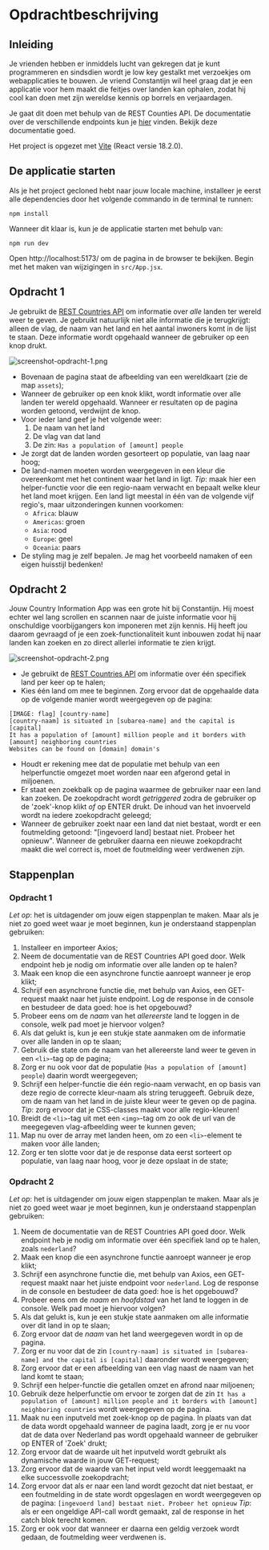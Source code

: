 # Opdrachtbeschrijving

## Inleiding

Je vrienden hebben er inmiddels lucht van gekregen dat je kunt programmeren en sindsdien wordt je low key gestalkt met
verzoekjes om webapplicaties te bouwen. Je vriend Constantijn wil heel graag dat je een applicatie voor hem maakt die
feitjes over landen kan ophalen, zodat hij cool kan doen met zijn wereldse kennis op borrels en verjaardagen.

Je gaat dit doen met behulp van de REST Counties API. De documentatie over de verschillende endpoints kun
je [hier](https://restcountries.com/#endpoints) vinden. Bekijk deze documentatie goed.

Het project is opgezet met [Vite](https://vitejs.dev/guide/) (React versie 18.2.0).

## De applicatie starten

Als je het project gecloned hebt naar jouw locale machine, installeer je eerst alle dependencies door het volgende
commando in de terminal te runnen:

```shell
npm install
```

Wanneer dit klaar is, kun je de applicatie starten met behulp van:

```shell
npm run dev
```

Open http://localhost:5173/ om de pagina in de browser te bekijken. Begin met het maken van wijzigingen
in `src/App.jsx`.

## Opdracht 1

Je gebruikt de [REST Countries API](https://restcountries.com/#endpoints) om informatie over _alle_ landen ter wereld
weer te geven. Je gebruikt natuurlijk niet alle informatie die je terugkrijgt: alleen de vlag, de naam van
het land en het aantal inwoners komt in de lijst te staan. Deze informatie wordt opgehaald wanneer de gebruiker op een
knop drukt.

![screenshot-opdracht-1.png](src/assets/screenshot-opdracht-1.png)

* Bovenaan de pagina staat de afbeelding van een wereldkaart (zie de map `assets`);
* Wanneer de gebruiker op een knok klikt, wordt informatie over alle landen ter wereld opgehaald. Wanneer er resultaten
    op de pagina worden getoond, verdwijnt de knop.
* Voor ieder land geef je het volgende weer:
    1. De naam van het land
    2. De vlag van dat land
    3. De zin: `Has a population of [amount] people`
* Je zorgt dat de landen worden gesorteert op populatie, van laag naar hoog;
* De land-namen moeten worden weergegeven in een kleur die overeenkomt met het continent waar het land in ligt. _Tip_:
  maak hier een helper-functie voor die een regio-naam verwacht en bepaalt welke kleur het land moet krijgen. Een land
  ligt meestal in één van de volgende vijf regio's, maar uitzonderingen kunnen voorkomen:
    * `Africa`: blauw
    * `Americas`: groen
    * `Asia`: rood
    * `Europe`: geel
    * `Oceania`: paars
* De styling mag je zelf bepalen. Je mag het voorbeeld namaken of een eigen huisstijl bedenken!

## Opdracht 2
Jouw Country Information App was een grote hit bij Constantijn. Hij moest echter wel lang scrollen en scannen naar de
juiste informatie voor hij onschuldige voorbijgangers kon imponeren met zijn kennis. Hij heeft jou daarom gevraagd of je
een zoek-functionaliteit kunt inbouwen zodat hij naar landen kan zoeken en zo direct allerlei informatie te zien krijgt.

![screenshot-opdracht-2.png](src/assets/screenshot-opdracht-2.png)

* Je gebruikt de [REST Countries API](https://restcountries.com/#endpoints) om informatie over één specifiek land per keer op te halen;
* Kies één land om mee te beginnen. Zorg ervoor dat de opgehaalde data op de volgende manier wordt weergegeven op de
  pagina:

```
[IMAGE: flag] [country-name]
[country-naam] is situated in [subarea-name] and the capital is [capital]
It has a population of [amount] million people and it borders with [amount] neighboring countries 
Websites can be found on [domain] domain's
```

* Houdt er rekening mee dat de populatie met behulp van een helperfunctie omgezet moet worden naar een afgerond getal in
  miljoenen.
* Er staat een zoekbalk op de pagina waarmee de gebruiker naar een land kan zoeken. De zoekopdracht wordt
  _getriggered_ zodra de gebruiker op de 'zoek'-knop klikt _of_ op ENTER drukt. De inhoud van het invoerveld wordt na
  iedere zoekopdracht geleegd;
* Wanneer de gebruiker zoekt naar een land dat niet bestaat, wordt er een foutmelding getoond: "[ingevoerd land] bestaat
  niet. Probeer het opnieuw". Wanneer de gebruiker daarna een nieuwe zoekopdracht maakt die wel correct is, moet de
  foutmelding weer verdwenen zijn.

## Stappenplan

### Opdracht 1

_Let op_: het is uitdagender om jouw eigen stappenplan te maken. Maar als je niet zo goed weet waar je moet beginnen,
kun je onderstaand stappenplan gebruiken:

1. Installeer en importeer Axios;
2. Neem de documentatie van de REST Countries API goed door. Welk endpoint heb je nodig om informatie over alle landen
   op te halen?
3. Maak een knop die een asynchrone functie aanroept wanneer je erop klikt;
4. Schrijf een asynchrone functie die, met behulp van Axios, een GET-request maakt naar het juiste endpoint. Log de
   response in de console en bestudeer de data goed: hoe is het opgebouwd?
5. Probeer eens om de _naam_ van het _allereerste_ land te loggen in de console, welk pad moet je hiervoor volgen?
6. Als dat gelukt is, kun je een stukje state aanmaken om de informatie over alle landen in op te slaan;
7. Gebruik die state om de naam van het allereerste land weer te geven in een `<li>`-tag op de pagina;
8. Zorg er nu ook voor dat de populatie (`Has a population of [amount] people`) daarin wordt weergegeven;
9. Schrijf een helper-functie die één regio-naam verwacht, en op basis van deze regio de correcte kleur-naam als string
   teruggeeft. Gebruik deze, om de naam van het land in de juiste kleur weer te geven op de pagina. _Tip_: zorg ervoor
   dat je CSS-classes maakt voor alle regio-kleuren!
10. Breidt de `<li>`-tag uit met een `<img>`-tag om zo ook de url van de meegegeven vlag-afbeelding weer te kunnen
    geven;
11. Map nu over de array met landen heen, om zo een `<li>`-element te maken voor álle
    landen;
12. Zorg er ten slotte voor dat je de response data eerst sorteert op populatie, van laag naar hoog, voor je deze
    opslaat in de state;

### Opdracht 2

_Let op_: het is uitdagender om jouw eigen stappenplan te maken. Maar als je niet zo goed weet waar je moet beginnen,
kun je onderstaand stappenplan gebruiken:

1. Neem de documentatie van de REST Countries API goed door. Welk endpoint heb je nodig om informatie over één specifiek
   land op te halen, zoals `nederland`? 
2. Maak een knop die een asynchrone functie aanroept wanneer je erop klikt; 
3. Schrijf een asynchrone functie die, met behulp van Axios, een GET-request maakt naar het juiste endpoint
   voor `nederland`. Log de response in de console en bestudeer de data goed: hoe is het opgebouwd? 
4. Probeer eens om de _naam_ en _hoofdstad_ van het land te loggen in de console. Welk pad moet je hiervoor volgen? 
5. Als dat gelukt is, kun je een stukje state aanmaken om alle informatie over dit land in op te slaan; 
6. Zorg ervoor dat de _naam_ van het land weergegeven wordt in op de pagina. 
7. Zorg er nu voor dat de zin `[country-naam] is situated in [subarea-name] and the capital is [capital]`
   daaronder wordt weergegeven; 
8. Zorg ervoor dat er een afbeelding van een vlag naast de naam van het land komt te staan; 
9. Schrijf een helper-functie die getallen omzet en afrond naar miljoenen; 
10. Gebruik deze helperfunctie om ervoor te zorgen dat de
    zin `It has a population of [amount] million people and it borders with [amount] neighboring countries` wordt
    weergegeven op de pagina.
11. Maak nu een inputveld met zoek-knop op de pagina. In plaats van dat de data wordt opgehaald wanneer de pagina laadt,
    zorg je er nu voor dat de data over Nederland pas wordt opgehaald wanneer de gebruiker op ENTER of 'Zoek' drukt; 
12. Zorg ervoor dat de waarde uit het inputveld wordt gebruikt als dynamische waarde in jouw GET-request; 
13. Zorg ervoor dat de waarde van het input veld wordt leeggemaakt na elke successvolle zoekopdracht; 
14. Zorg ervoor dat als er naar een land wordt gezocht dat niet bestaat, er een foutmelding in de state wordt opgeslagen
    en wordt weergegeven op de pagina: `[ingevoerd land] bestaat niet. Probeer het opnieuw` _Tip_: als er een ongeldige
    API-call wordt gemaakt, zal de response in het catch blok terecht komen. 
15. Zorg er ook voor dat wanneer er daarna een geldig verzoek wordt gedaan, de foutmelding weer verdwenen is.